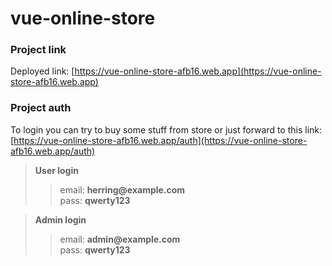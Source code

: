 # vue-online-store

### Project link
Deployed link:
[https://vue-online-store-afb16.web.app](https://vue-online-store-afb16.web.app)

### Project auth
To login you can try to buy some stuff from store or just forward to this link:
[https://vue-online-store-afb16.web.app/auth](https://vue-online-store-afb16.web.app/auth)

>**User login**
>>email: __herring@example.com__<br/>
>>pass: __qwerty123__

>**Admin login**
>>email: __admin@example.com__<br/>
>>pass: __qwerty123__
